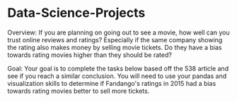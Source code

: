 # Data-Science-Projects
Overview: If you are planning on going out to see a movie, how well can you trust online reviews and ratings? Especially if the same company showing the rating also makes money by selling movie tickets. Do they have a bias towards rating movies higher than they should be rated?

Goal: Your goal is to complete the tasks below based off the 538 article and see if you reach a similar conclusion. You will need to use your pandas and visualization skills to determine if Fandango's ratings in 2015 had a bias towards rating movies better to sell more tickets.
